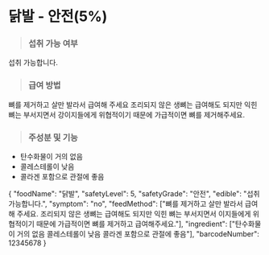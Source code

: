 # 닭발 - 안전(5%)

> ### 섭취 가능 여부 
섭취 가능합니다.

> ### 급여 방법
뼈를 제거하고 살만 발라서 급여해 주세요
조리되지 않은 생뼈는 급여해도 되지만 익힌 뼈는
부서지면서 강이지들에게 위협적이기 때문에 가급적이면 
뼈를 제거해주세요.  

> ### 주성분 및 기능
- 탄수화물이 거의 없음
- 콜레스테롤이 낮음
- 콜라겐 포함으로 관절에 좋음

{
    "foodName": "닭발",
    "safetyLevel": 5,
    "safetyGrade": "안전",
    "edible": "섭취 가능합니다.",
    "symptom": "no",
    "feedMethod": ["뼈를 제거하고 살만 발라서 급여해 주세요. 조리되지 않은 생뼈는 급여해도 되지만 익힌 뼈는 부서지면서 이지들에게 위협적이기 때문에 가급적이면 뼈를 제거하고 급여해주세요."],
    "ingredient": ["탄수화물이 거의 없음 콜레스테롤이 낮음 콜라겐 포함으로 관절에 좋음"],
    "barcodeNumber": 12345678
}
